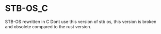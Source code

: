 # STB-OS_C
STB-OS rewritten in C
Dont use this version of stb os, this version is broken and obsolete compared to the rust version.
